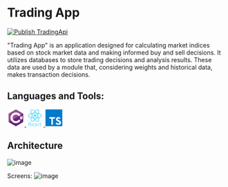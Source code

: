 # Trading App

[![Publish TradingApi](https://github.com/michalpawlik93/tradingApp/actions/workflows/main.yml/badge.svg)](https://github.com/michalpawlik93/tradingApp/actions/workflows/main.yml)

"Trading App" is an application designed for calculating market indices based on stock market data and making informed buy and sell decisions. It utilizes databases to store trading decisions and analysis results. These data are used by a module that, considering weights and historical data, makes transaction decisions.

## Languages and Tools:

<p align="left"> <a href="https://www.w3schools.com/cs/" target="_blank" rel="noreferrer"> <img src="https://raw.githubusercontent.com/devicons/devicon/master/icons/csharp/csharp-original.svg" alt="csharp" width="40" height="40"/> </a> <a href="https://reactjs.org/" target="_blank" rel="noreferrer"> <img src="https://raw.githubusercontent.com/devicons/devicon/master/icons/react/react-original-wordmark.svg" alt="react" width="40" height="40"/> </a> <a href="https://www.typescriptlang.org/" target="_blank" rel="noreferrer"> <img src="https://raw.githubusercontent.com/devicons/devicon/master/icons/typescript/typescript-original.svg" alt="typescript" width="40" height="40"/> </a> </p>

## Architecture

![image](https://github.com/michalpawlik93/tradingApp/assets/37804978/1de6bd00-7dd0-42eb-965f-8aa29b3049b3)

Screens:
![image](https://github.com/user-attachments/assets/9670a16e-b537-47af-ac5f-b4d1e9635dc7)
